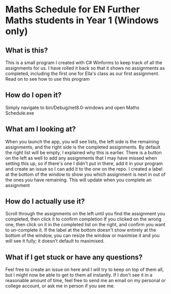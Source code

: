 # Maths Schedule for EN Further Maths students in Year 1 (Windows only)
## What is this?
This is a small program I created with C# Winforms to keep track of all the assignments for us.
I have rolled it back so that it shows no assignments as completed, including the first one for Ella's class as our first assignment.
Read on to see how to use this program
## How do I open it?
Simply navigate to bin/Debug/net8.0-windows and open Maths Schedule.exe
## What am I looking at?
When you launch the app, you will see lists, the left side is the remaining assignments, and the right side is the completed assignments.
By default the right list will be empty, I explained why this is earlier.
There is a button on the left as well to add any assignments that I may have missed when setting this up, so if there's one I didn't put in there, add it in your program and create an issue so I can add it to the one on the repo.
I created a label at the bottom of the window to show you which assignment is next in out of the ones you have remaining. This will update when you complete an assignment
## How do I actually use it?
Scroll through the assignments on the left until you find the assignment you completed, then click it to confirm completion
If you clicked on the wrong one, then click on it in the completed list on the right, and confirm you want to un-complete it.
If the label at the bottom doesn't show entirely at the bottom of the window, you can resize the window or maximise it and you will see it fully; it doesn't default to maximised.
## What if I get stuck or have any questions?
Feel free to create an issue on here and I will try to keep on top of them all, but I might now be able to get to them all instantly.
If I don't see it in a reasonable amount of time, feel free to send me an email on my personal or college account, or ask me in person if you see me.

